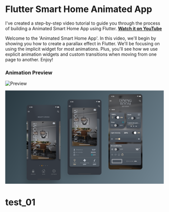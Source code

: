 # Flutter Smart Home Animated App

I've created a step-by-step video tutorial to guide you through the process of building a Animated Smart Home App using Flutter. **[Watch it on YouTube](https://youtu.be/7l-0x1Y7d1M)**

Welcome to the 'Animated Smart Home App'. In this video, we'll begin by showing you how to create a parallax effect in Flutter. We'll be focusing on using the implicit widget for most animations. Plus, you'll see how we use explicit animation widgets and custom transitions when moving from one page to another. Enjoy!

### Animation Preview

![Preview](/gif.gif)

![App UI](/ui.png)
# test_01
